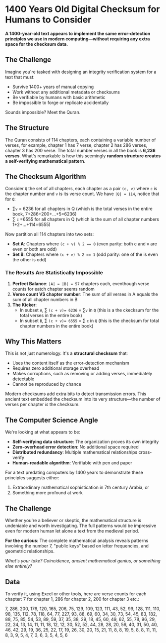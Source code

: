 # 1400 Years Old Digital Checksum for Humans to Consider

**A 1400-year-old text appears to implement the same error-detection principles we use in modern computing—without requiring any extra space for the checksum data.**

## The Challenge

Imagine you're tasked with designing an integrity verification system for a text that must:
- Survive 1400+ years of manual copying
- Work without any additional metadata or checksums
- Be verifiable by humans with basic arithmetic
- Be impossible to forge or replicate accidentally

Sounds impossible? Meet the Quran.

## The Structure

The Quran consists of 114 chapters, each containing a variable number of verses, for example, chapter 1 has 7 verse, chapter 2 has 286 verses, chapter 3 has 200 verse. The total number verses in all the book is **6,236 verses**. What's remarkable is how this seemingly **random structure creates a self-verifying mathematical pattern**.

## The Checksum Algorithm

Consider `Q` the set of all chapters, each chapter as a pair `(c, v)` where `c` is the chapter number and `v` is its verse count. We have `|Q| = 114`, notice that for `Q`:

- &sum;`v` = 6236 for all chapters in Q (which is the total verses in the entire book, 7+286+200+...+5=6236)
- &sum; `c` =6555 for all chapters in Q (which is the sum of all chapter numbers 1+2+...+114=6555)

Now partition all 114 chapters into two sets:

- **Set A**: Chapters where `(c + v) % 2 == 0` (even parity: both c and v are even or both are odd)  
- **Set B**: Chapters where `(c + v) % 2 == 1` (odd parity: one of the is even the other is odd)

### The Results Are Statistically Impossible

1. **Perfect Balance**: `|A| = |B| = 57` chapters each, eventhough verse counts for eatch chapter seems random
2. **Verse count VS chapter number**: The sum of all verses in A equals the sum of all chapter numbers in B
3. **The Kicker**: 
   - In subset `A`, &sum; `(c + v)= 6236` = &sum;`v` in `Q` (this is a the ckecksum for the total verses in the entire book)
   - In subset `B`, &sum; `(c + v)= 6555` = &sum; `c` in `Q` (this is the checksum for total chapter numbers in the entire book)

## Why This Matters

This is not just numerology. It's a **structural checksum** that:
- Uses the content itself as the error-detection mechanism
- Requires zero additional storage overhead
- Makes corruptions, such as removing or adding verses, immediately detectable
- Cannot be reproduced by chance

Modern checksums add extra bits to detect transmission errors. This ancient text embedded the checksum into its very structure—the number of verses per chapter *is* the checksum.

## The Computer Science Angle

We're looking at what appears to be:
- **Self-verifying data structure**: The organization proves its own integrity
- **Zero-overhead error detection**: No additional space required
- **Distributed redundancy**: Multiple mathematical relationships cross-verify
- **Human-readable algorithm**: Verifiable with pen and paper

For a text predating computers by 1400 years to demonstrate these principles suggests either:
1. Extraordinary mathematical sophistication in 7th century Arabia, or
2. Something more profound at work

## The Challenge

Whether you're a believer or skeptic, the mathematical structure is undeniable and worth investigating. The full patterns would be impressive even for modern human let alone a text from the medieval period.

**For the curious**: The complete mathematical analysis reveals patterns involving the number 7, "public keys" based on letter frequencies, and geometric relationships.

*What's your take? Coincidence, ancient mathematical genius, or something else entirely?*

## Data
To verify it, using Excel or other tools, here are verse counts for each chapter: 7 for chapter 1, 286 for chapter 2, 200 for chapter 3 etc.:

7, 286, 200, 176, 120, 165, 206, 75, 129, 109, 123, 111, 43, 52, 99, 128, 111, 110, 98, 135, 112, 78, 118, 64, 77, 227, 93, 88, 69, 60, 34, 30, 73, 54, 45, 83, 182, 88, 75, 85, 54, 53, 89, 59, 37, 35, 38, 29, 18, 45, 60, 49, 62, 55, 78, 96, 29, 22, 24, 13, 14, 11, 11, 18, 12, 12, 30, 52, 52, 44, 28, 28, 20, 56, 40, 31, 50, 40, 46, 42, 29, 19, 36, 25, 22, 17, 19, 26, 30, 20, 15, 21, 11, 8, 8, 19, 5, 8, 8, 11, 11, 8, 3, 9, 5, 4, 7, 3, 6, 3, 5, 4, 5, 6
